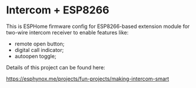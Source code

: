 # Intercom + ESP8266

This is ESPHome firmware config for ESP8266-based extension module for two-wire intercom receiver to enable features like:

- remote open button;
- digital call indicator;
- autoopen toggle;

Details of this project can be found here:

https://esphynox.me/projects/fun-projects/making-intercom-smart
